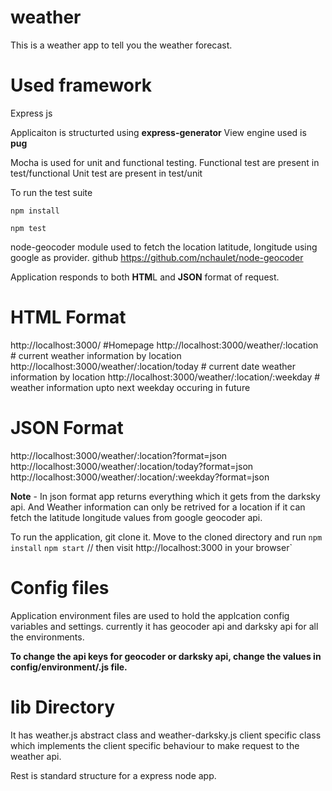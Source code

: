 # weather
This is a weather app to tell you the weather forecast.

# Used framework
Express js

Applicaiton is structurted using **express-generator**
View engine used is **pug**

Mocha is used for unit and functional testing.
Functional test are present in test/functional
Unit test are present in test/unit

To run the test suite

`npm install`

`npm test`

node-geocoder module used to fetch the location latitude, longitude using google as provider.
github https://github.com/nchaulet/node-geocoder

Application responds to both **HTM**L and **JSON** format of request.

# HTML Format
http://localhost:3000/ #Homepage
http://localhost:3000/weather/:location # current weather information by location
http://localhost:3000/weather/:location/today # current date weather information by location
http://localhost:3000/weather/:location/:weekday # weather information upto next weekday occuring in future

# JSON Format
http://localhost:3000/weather/:location?format=json
http://localhost:3000/weather/:location/today?format=json
http://localhost:3000/weather/:location/:weekday?format=json

**Note** - In json format app returns everything which it gets from the darksky api. And Weather information can only be retrived for a location if it can fetch the latitude longitude values from google geocoder api.

To run the application, git clone it. Move to the cloned directory and run
`npm install`
`npm start` // then visit http://localhost:3000 in your browser`

# Config files
Application environment files are used to hold the applcation config variables and settings.
currently it has geocoder api and darksky api for all the environments.

**To change the api keys for geocoder or darksky api, change the values in config/environment/<environment>.js file.**

# lib Directory
It has weather.js abstract class and weather-darksky.js client specific class which implements the client specific behaviour to make request to the weather api.

Rest is standard structure for a express node app.